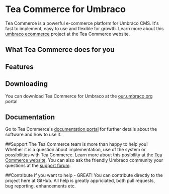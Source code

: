 # Tea Commerce for Umbraco
Tea Commerce is a powerful e-commerce platform for Umbraco CMS. It's fast to implement, easy to use and flexible for growth. Learn more about this [umbraco ecommerce](http://teacommerce.net) project at the Tea Commerce website.

## What Tea Commerce does for you

## Features

## Downloading
You can download Tea Commerce for Umbraco at the [our.umbraco.org](https://our.umbraco.org/projects/website-utilities/tea-commerce) portal

## Documentation
Go to Tea Commerce's [documentation portal](http://documentation.teacommerce.net) for further details about the software and how to use it.

##Support
The Tea Commerce team is more than happy to help you! Whether it is a question about implementation, use of the system or possibilities with Tea Commerce. Learn more about this posibility at the [Tea Commerce website](http://teacommerce.net). You can also ask the friendly Umbraco community your questions at the [support forum](https://our.umbraco.org/projects/website-utilities/tea-commerce/tea-commerce-support).

##Contribute
If you want to help - GREAT! You can contribute directly to the project here at GitHub. All help is greatly appriciated, both pull requests, bug reporting, enhancements etc.
